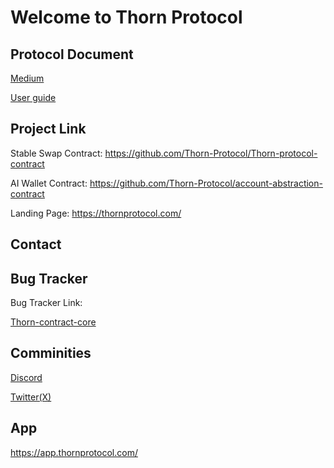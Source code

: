# Welcome to Thorn Protocol

## Protocol Document
[Medium](https://thornprotocol.medium.com/)

[User guide](https://docs.thornprotocol.com/)

## Project Link

Stable Swap Contract: https://github.com/Thorn-Protocol/Thorn-protocol-contract

AI Wallet Contract: https://github.com/Thorn-Protocol/account-abstraction-contract

Landing Page: https://thornprotocol.com/

## Contact

## Bug Tracker

Bug Tracker Link: 

[Thorn-contract-core](https://github.com/Thorn-Protocol/Thorn-protocol-contract/issues)

## Comminities

[Discord](https://discord.gg/a2NX969GJ8)

[Twitter(X)](https://twitter.com/thorn_protocol)

## App

https://app.thornprotocol.com/
